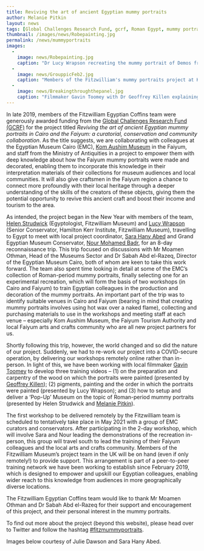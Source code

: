 ```yaml
---
title: Reviving the art of ancient Egyptian mummy portraits
author: Melanie Pitkin
layout: news
tags: [Global Challenges Research Fund, gcrf, Roman Egypt, mummy portraits, Faiyum portraits, Fayum portraits]
thumbnail: /images/news/Robepainting.jpg
permalink: /news/mummyportraits
images:
  -
    image: news/Robepainting.jpg
    caption: "Dr Lucy Wrapson recreating the mummy portrait of Demos from Hawara."
  -
    image: news/GrouppicFeb2.jpg
    caption: "Members of the Fitzwilliam's mummy portraits project at Karanis in February 2020."
  -
    image: news/Breakingthroughthepanel.jpg
    caption: "Filmmaker Gavin Toomey with Dr Geoffrey Killen explaining the benefits of limewood."
---
```


In late 2019, members of the Fitzwilliam Egyptian Coffins team were generously awarded funding from the [Global Challenges Research Fund (GCRF)](https://www.ukri.org/our-work/collaborating-internationally/global-challenges-research-fund/) for the project titled *Reviving the art of ancient Egyptian mummy portraits in Cairo and the Faiyum: a curatorial, conservation and community collaboration*.  As the title suggests, we are collaborating with colleagues at the Egyptian Museum Cairo (EMC), [Kom Aushim Museum](https://www.sca-egypt.org/eng/MUS_Kom_Aushim.html) in the Faiyum, and staff from the Ministry of Antiquities in a project to empower them with deep knowledge about how the Faiyum mummy portraits were made and decorated, enabling them to incorporate this knowledge in their interpretation materials of their collections for museum audiences and local communities. It will also give craftsmen in the Faiyum region a chance to connect more profoundly with their local heritage through a deeper understanding of the skills of the creators of these objects, giving them the potential opportunity to revive this ancient craft and boost their income and tourism to the area.

As intended, the project began in the New Year with members of the team, [Helen Strudwick](https://egyptiancoffins.org/team/helen-strudwick) (Egyptologist, Fitzwilliam Museum) and [Lucy Wrapson](https://egyptiancoffins.org/team/lucy-wrapson/) (Senior Conservator, Hamilton Kerr Institute, Fitzwilliam Museum), travelling to Egypt to meet with local project coordinator, [Sara Hany Abed](https://egyptiancoffins.org/team/sara-hany-abed/) and Grand Egyptian Museum Conservator, [Nour Mohamed Badr](https://www.researchgate.net/profile/Nour_Badr), for an 8-day reconnaissance trip. This trip focused on discussions with Mr Moamen Othman, Head of the Museums Sector and Dr Sabah Abd el-Razeq, Director of the Egyptian Museum Cairo, both of whom are keen to take this work forward. The team also spent time looking in detail at some of the EMC’s collection of Roman-period mummy portraits, finally selecting one for an experimental recreation, which will form the basis of two workshops (in Cairo and Faiyum) to train Egyptian colleagues in the production and decoration of the mummy portraits. An important part of the trip was to identify suitable venues in Cairo and Faiyum (bearing in mind that creating mummy portraits involves using hot wax over a naked flame), collecting and purchasing materials to use in the workshops and meeting staff at each venue – especially Kom Aushim Museum, the Faiyum Tourism Authority and local Faiyum arts and crafts community who are all new project partners for us.

Shortly following this trip, however, the world changed and so did the nature of our project. Suddenly, we had to re-work our project into a COVID-secure operation, by delivering our workshops remotely online rather than in-person. In light of this, we have been working with local filmmaker [Gavin Toomey](https://www.gavintoomey.com/info) to develop three training videos – (1) on the preparation and carpentry of the wood on which the portraits were painted (presented by [Geoffrey Killen](https://egyptiancoffins.org/team/geoff-killen/)); (2) pigments, painting and the order in which the portraits were painted (presented by Lucy Wrapson); and (3) how to setup and deliver a ‘Pop-Up’ Museum on the topic of Roman-period mummy portraits (presented by Helen Strudwick and [Melanie Pitkin](https://egyptiancoffins.org/team/melanie-pitkin/)).

The first workshop to be delivered remotely by the Fitzwilliam team is scheduled to tentatively take place in May 2021 with a group of EMC curators and conservators. After participating in the 2-day workshop, which will involve Sara and Nour leading the demonstrations of the recreation in-person, this group will travel south to lead the training of their Faiyum colleagues and the local arts and crafts community. Members of the Fitzwilliam Museum’s project team in the UK will be on hand (even if only remotely!) to provide support. This arrangement is part of a peer-to-peer training network we have been working to establish since February 2019, which is designed to empower and upskill our Egyptian colleagues, enabling wider reach to this knowledge from audiences in more geographically diverse locations. 

The Fitzwilliam Egyptian Coffins team would like to thank Mr Moamen Othman and Dr Sabah Abd el-Razeq for their support and encouragement of this project, and their personal interest in the mummy portraits. 

To find out more about the project (beyond this website), please head over to Twitter and follow the hashtag [#fitzmummyportraits](https://twitter.com/search?q=%23fitzmummyportraits&src=typed_query&f=live).

Images below courtesy of Julie Dawson and Sara Hany Abed.
